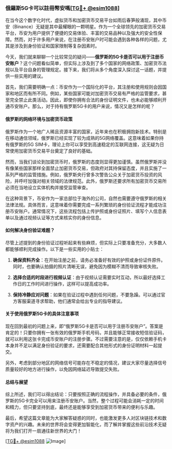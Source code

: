 ### 俄羅斯5G卡可以註冊幣安嗎[[TG💪+ @esim1088](https://t.me/s/esim1088)]

在当今这个数字化时代，虚拟货币和加密货币交易平台如雨后春笋般涌现，其中币安（Binance）无疑是其中最耀眼的一颗明星。作为一个全球领先的加密货币交易平台，币安为用户提供了便捷的交易体验、丰富的交易品种以及强大的安全性保障。然而，对于许多用户来说，在注册币安账户时可能会遇到各种各样的问题，尤其是涉及到身份验证和国家限制等复杂因素时。

今天，我们就来聊聊一个比较常见的疑问——**俄罗斯的5G卡是否可以用于注册币安账户**？这个问题看似简单，但实际上涉及到了多个国家的网络政策、加密货币法规以及平台自身的管理规定。接下来，我们将从多个角度深入探讨这一话题，并提供一些实用的建议。

首先，我们需要明确一点：币安作为一个国际化的平台，其注册和使用规则会因国家和地区而有所不同。例如，某些国家可能对加密货币交易有严格的监管要求，甚至完全禁止此类活动。因此，即使你拥有合法的身份证明文件，也未必能够顺利开通币安账户。那么，对于持有俄罗斯5G卡的用户来说，情况又是怎样的呢？

#### **俄罗斯的网络环境与加密货币政策**

俄罗斯作为一个地广人稀且资源丰富的国家，近年来也在积极拥抱新技术。特别是在移动通信领域，俄罗斯已经实现了较为成熟的5G网络覆盖。这意味着如果你持有俄罗斯的5G SIM卡，理论上你可以享受到高速稳定的互联网连接，这无疑为日常使用加密货币交易平台奠定了良好的基础。

然而，当我们谈论到加密货币时，俄罗斯的态度则显得更加谨慎。虽然俄罗斯并没有像某些国家那样全面禁止加密货币交易，但政府对其持保留态度，并且实施了一系列严格的监管措施。例如，俄罗斯央行曾多次警告公众关于加密货币投资的风险，并呼吁加强对相关领域的法律规范。此外，俄罗斯还要求所有加密货币交易所必须在当地设立实体机构并接受监管审查。

在这种背景下，币安作为一家总部位于海外的公司，自然也需要遵守俄罗斯的相关法律法规。具体而言，这意味着你需要完成一系列繁琐的身份验证流程才能成功注册币安账户。通常情况下，这些流程包括上传护照或身份证照片、填写个人信息表单以及通过视频认证等方式来核实你的身份信息。

#### **如何解决身份验证难题？**

尽管上述提到的身份验证过程听起来有些麻烦，但实际上只要准备充分，大多数人都能够顺利完成操作。以下是一些实用的小贴士：

1. **确保资料齐全**：在开始注册之前，请务必准备好有效的护照或身份证件原件。同时，也要确认拍摄的照片清晰无误，避免因为模糊不清而导致审核失败。
   
2. **选择合适的时段进行视频认证**：由于视频认证需要实时互动，所以最好选择工作日的工作时间进行操作，这样可以提高成功率。

3. **保持冷静应对问题**：如果在验证过程中遇到任何问题，不要急躁。可以通过官方客服渠道寻求帮助，他们通常会给出专业的指导建议。

#### **关于使用俄罗斯5G卡的具体注意事项**

现在回到最初的问题上来，即“俄罗斯5G卡是否可以用于注册币安账户”。答案是肯定的！只要你拥有一张有效的俄罗斯手机号码，并且能够正常接收短信验证码，就可以利用这张卡完成币安账户的注册步骤。不过需要注意的是，仅仅依赖手机卡本身并不足以满足身份验证的要求，还需要配合其他形式的身份证明材料一起提交。

另外，考虑到部分地区的网络信号可能存在不稳定的情况，建议大家尽量选择信号质量较好的地方进行操作，以免因网络延迟导致提交失败。

#### **总结与展望**

综上所述，我们可以得出结论：只要按照正确的流程操作，并具备必要的条件，俄罗斯的5G卡完全可以用来注册币安账户。当然，整个过程可能会消耗一定的时间和精力，但只要坚持到底，最终还是能够享受到加密货币带来的便利与乐趣。

最后，希望这篇文章能为大家解答疑惑的同时，也能激发更多人对区块链技术和数字资产的兴趣。未来的世界将会变得更加智能化，而了解并掌握这些前沿技术无疑将为我们打开一扇通往新世界的大门！

[[TG💪+ @esim1088](https://t.me/s/esim1088) ![Image](https://i.postimg.cc/4NQfJmqS/Snipaste-2025-05-13-00-14-12.png)]